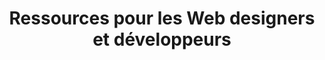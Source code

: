 ---
layout: category_index
title: Ressources pour les Web designers et développeurs
category: ressources
permalink: /magie-des-internets/
intro: Un condensé d'actualités, d'outils, de tutoriels et de ressources gratuites.
text-twtr: En train d'explorer les ressources Webdesign — @MagDuWebdesign
---